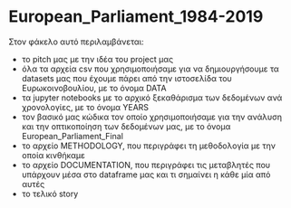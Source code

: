 # European_Parliament_1984-2019
Στον φάκελο αυτό περιλαμβάνεται:
- το pitch μας με την ιδέα του project μας
- όλα τα αρχεία csv που χρησιμοποιήσαμε για να δημιουργήσουμε τα datasets μας που έχουμε πάρει από την ιστοσελίδα του Ευρωκοινοβουλίου, με το όνομα DATA
- τα jupyter notebooks με το αρχικό ξεκαθάρισμα των δεδομένων ανά χρονολογίες, με το όνομα YEARS
- τον βασικό μας κώδικα τον οποίο χρησιμοποιήσαμε για την ανάλυση και την οπτικοποίηση των δεδομένων μας, με το όνομα European_Parliament_Final
- το αρχείο METHODOLOGY, που περιγράφει τη μεθοδολογία με την οποία κινθήκαμε
- το αρχείο DOCUMENTATION, που περιγράφει τις μεταβλητές που υπάρχουν μέσα στο dataframe μας και τι σημαίνει η κάθε μία από αυτές
- το τελικό story
